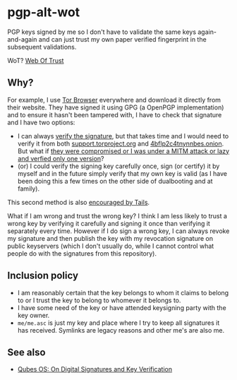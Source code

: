 # pgp-alt-wot

PGP keys signed by me so I don't have to validate the same keys
again-and-again and can just trust my own paper verified fingerprint in the
subsequent validations.

WoT? [Web Of Trust](https://en.wikipedia.org/wiki/Web_of_trust)

## Why?

For example, I use [Tor Browser](https://torproject.org/) everywhere and
download it directly from their website. They have signed it using GPG (a
OpenPGP implementation) and to ensure it hasn't been tampered with, I have
to check that signature and I have two options:

* I can always [verify the signature](https://support.torproject.org/tbb/how-to-verify-signature/),
  but that takes time and I would need to verify it from both [support.torproject.org](https://support.torproject.org/tbb/how-to-verify-signature/)
  and [4bflp2c4tnynnbes.onion](http://4bflp2c4tnynnbes.onion/#how-to-verify-signature).
  But what if [they were compromised or I was under a MITM attack or lazy and verfied only one version](https://www.qubes-os.org/faq/#should-i-trust-this-website)?
* (or) I could verify the signing key carefully once, sign (or certify) it
  by myself and in the future simply verify that my own key is valid (as I
  have been doing this a few times on the other side of dualbooting and at
  family).

This second method is also [encouraged by Tails](https://tails.boum.org/install/expert/usb/index.en.html).

What if I am wrong and trust the wrong key? I think I am less likely to
trust a wrong key by verifying it carefully and signing it once than
verifying it separately every time. However if I do sign a wrong key, I can
always revoke my signature and then publish the key with my revocation
signature on public keyservers (which I don't usually do, while I cannot
control what people do with the signatures from this repository).

## Inclusion policy

* I am reasonably certain that the key belongs to whom it claims to belong
  to or I trust the key to belong to whomever it belongs to.
* I have some need of the key or have attended keysigning party with the
  key owner.
* `me/me.asc` is just my key and place where I try to keep all signatures it
  has received. Symlinks are legacy reasons and other me's are also me.

## See also

* [Qubes OS: On Digital Signatures and Key Verification](https://www.qubes-os.org/security/verifying-signatures/)
